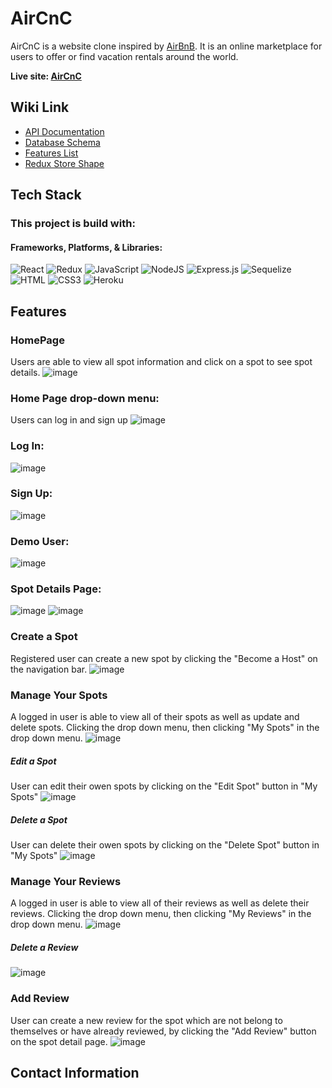 
# AirCnC

AirCnC is a website clone inspired by [AirBnB](https://www.airbnb.com/). It is an online marketplace for  users to offer or find vacation rentals around the world.



**Live site: [AirCnC](https://cici-airbnb.herokuapp.com/)**

## Wiki Link

 - [API Documentation](https://github.com/cici1819/AirBnB-API-project/wiki/API-Documentation)
 - [Database Schema](https://github.com/cici1819/AirBnB-API-project/wiki/Database-Schema)
 - [Features List](https://github.com/cici1819/AirBnB-API-project/wiki/Features)
 - [Redux Store Shape](https://github.com/cici1819/AirBnB-API-project/wiki/Redux-Store-shape)

## Tech Stack
### This project is build with:
#### Frameworks, Platforms, & Libraries:
![React](https://img.shields.io/badge/react-%2320232a.svg?style=for-the-badge&logo=react&logoColor=%2361DAFB)
![Redux](https://img.shields.io/badge/redux-%23593d88.svg?style=for-the-badge&logo=redux&logoColor=white)
![JavaScript](https://img.shields.io/badge/javascript-%23323330.svg?style=for-the-badge&logo=javascript&logoColor=%23F7DF1E)
![NodeJS](https://img.shields.io/badge/node.js-6DA55F?style=for-the-badge&logo=node.js&logoColor=white)
![Express.js](https://img.shields.io/badge/express.js-%23404d59.svg?style=for-the-badge&logo=express&logoColor=%2361DAFB)
![Sequelize](https://img.shields.io/badge/Sequelize-52B0E7?style=for-the-badge&logo=Sequelize&logoColor=white)
![HTML](https://camo.githubusercontent.com/49fbb99f92674cc6825349b154b65aaf4064aec465d61e8e1f9fb99da3d922a1/68747470733a2f2f696d672e736869656c64732e696f2f62616467652f68746d6c352d2532334533344632362e7376673f7374796c653d666f722d7468652d6261646765266c6f676f3d68746d6c35266c6f676f436f6c6f723d7768697465)
![CSS3](https://camo.githubusercontent.com/e6b67b27998fca3bccf4c0ee479fc8f9de09d91f389cccfbe6cb1e29c10cfbd7/68747470733a2f2f696d672e736869656c64732e696f2f62616467652f637373332d2532333135373242362e7376673f7374796c653d666f722d7468652d6261646765266c6f676f3d63737333266c6f676f436f6c6f723d7768697465)
![Heroku](https://camo.githubusercontent.com/d18f98a93a8ca015503870e592f96dbdf86f41048e9de1fbbbd4b2dcc7c456b1/68747470733a2f2f696d672e736869656c64732e696f2f62616467652f6865726f6b752d2532333433303039382e7376673f7374796c653d666f722d7468652d6261646765266c6f676f3d6865726f6b75266c6f676f436f6c6f723d7768697465)

## Features

### HomePage

Users are able to view all spot information and click on a spot to see spot details.
![image](png/readme.1.png)

### Home Page drop-down menu:
Users can log in and sign up
![image](/png/drop-down-menu.png)

### Log In:
![image](/png/login.png)

### Sign Up:
![image](/png/sign-up.png)

### Demo User:
![image](/png/demo-user.png)

### Spot Details Page:
![image](/png/spot-detail1.png)
![image](/png/spotdetail2.png)

### Create a Spot
Registered user can create a new spot by clicking the "Become a Host"  on the navigation bar.
![image](/png/create-spot.png)

### Manage Your Spots

A logged in user is able to view all of their spots as well as update and delete spots. Clicking the drop down menu, 
then clicking "My Spots" in the drop down menu.
![image](/png/user-spot.png)
##### Edit a Spot
User can edit their owen spots by clicking on the "Edit Spot" button in "My Spots"
![image](/png/edit-spot.png)
##### Delete a Spot
User can delete their owen spots by clicking on the "Delete Spot" button in "My Spots"
![image](/png/delete-spot.png)

### Manage Your Reviews
A logged in user is able to view all of their reviews as well as delete their reviews. Clicking the drop down menu, then clicking "My Reviews" in the drop down menu.
![image](/png/user-reviews.png)
##### Delete a Review
![image](/png/delete-review.png)

### Add Review
User can create a new review for the spot which are not belong to  themselves  or have already reviewed, by clicking  the "Add Review" button on the spot detail page.
![image](/png/add%20review.png)
## Contact Information
